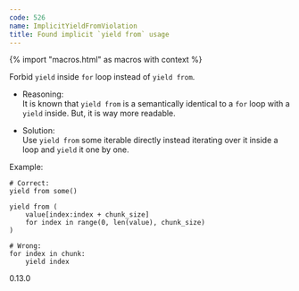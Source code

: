 ```yaml
---
code: 526
name: ImplicitYieldFromViolation
title: Found implicit `yield from` usage
---
```


{% import "macros.html" as macros with context %}

Forbid `yield` inside `for` loop instead of `yield from`.

  - Reasoning:  
    It is known that `yield from` is a semantically identical to a `for`
    loop with a `yield` inside. But, it is way more readable.

  - Solution:  
    Use `yield from` some iterable directly instead iterating over it
    inside a loop and `yield` it one by one.

Example:

    # Correct:
    yield from some()
    
    yield from (
        value[index:index + chunk_size]
        for index in range(0, len(value), chunk_size)
    )
    
    # Wrong:
    for index in chunk:
        yield index

<div class="versionadded">

0.13.0

</div>